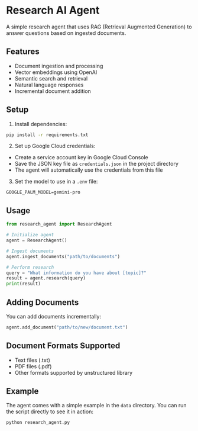 # Research AI Agent

A simple research agent that uses RAG (Retrieval Augmented Generation) to answer questions based on ingested documents.

## Features

- Document ingestion and processing
- Vector embeddings using OpenAI
- Semantic search and retrieval
- Natural language responses
- Incremental document addition

## Setup

1. Install dependencies:
```bash
pip install -r requirements.txt
```

2. Set up Google Cloud credentials:
- Create a service account key in Google Cloud Console
- Save the JSON key file as `credentials.json` in the project directory
- The agent will automatically use the credentials from this file

3. Set the model to use in a `.env` file:
```
GOOGLE_PALM_MODEL=gemini-pro
```

## Usage

```python
from research_agent import ResearchAgent

# Initialize agent
agent = ResearchAgent()

# Ingest documents
agent.ingest_documents("path/to/documents")

# Perform research
query = "What information do you have about [topic]?"
result = agent.research(query)
print(result)
```

## Adding Documents

You can add documents incrementally:
```python
agent.add_document("path/to/new/document.txt")
```

## Document Formats Supported

- Text files (.txt)
- PDF files (.pdf)
- Other formats supported by unstructured library

## Example

The agent comes with a simple example in the `data` directory. You can run the script directly to see it in action:
```bash
python research_agent.py
```

